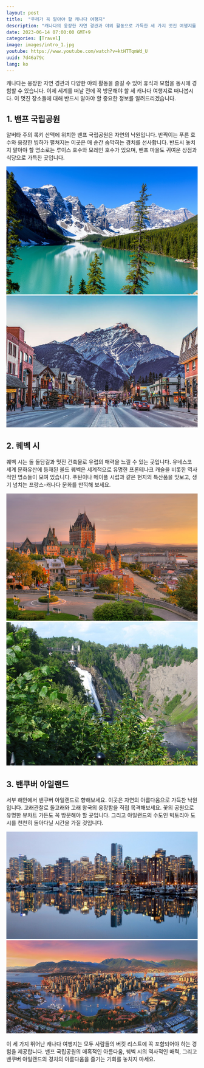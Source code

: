 ```yaml
---
layout: post
title:  "우리가 꼭 알아야 할 캐나다 여행지"
description: "캐나다의 웅장한 자연 경관과 야외 활동으로 가득한 세 가지 멋진 여행지를 소개합니다. 밴프 국립공원, 퀘벡 시, 밴쿠버 아일랜드는 각각 매혹적인 아름다움과 역사적인 매력으로 누구나 꼭 방문해야 할 곳입니다. #캐나다여행지 #밴프국립공원 #퀘벡시 #밴쿠버아일랜드 #여행추천 #자연경관 #야외활동 #뷰티풀캐나다 #여행 #캐나다 #모험 #여행가이드 #버킷리스트"
date: 2023-06-14 07:00:00 GMT+9
categories: [Travel]
image: images/intro_1.jpg
youtube: https://www.youtube.com/watch?v=ktHTTqmWd_U
uuid: 7d46a79c
lang: ko
---
```


캐나다는 웅장한 자연 경관과 다양한 야외 활동을 즐길 수 있어 휴식과 모험을 동시에 경험할 수 있습니다.
이제 세계를 떠날 전에 꼭 방문해야 할 세 캐나다 여행지로 떠나봅시다. 이 멋진 장소들에 대해 반드시 알아야 할 중요한 정보를 알려드리겠습니다.

## 1. 밴프 국립공원
알버타 주의 록키 산맥에 위치한 밴프 국립공원은 자연의 낙원입니다. 반짝이는 푸른 호수와 웅장한 빙하가 펼쳐지는 이곳은 매 순간 숨막히는 경치를 선사합니다. 반드시 놓치지 말아야 할 명소로는 루이스 호수와 모레인 호수가 있으며, 밴프 마을도 귀여운 상점과 식당으로 가득찬 곳입니다.

![1_1.jpg](images/1_1.jpg)
![1_2.jpg](images/1_2.jpg)

## 2. 퀘벡 시
퀘벡 시는 돌 돌담길과 멋진 건축물로 유럽의 매력을 느낄 수 있는 곳입니다. 유네스코 세계 문화유산에 등재된 올드 퀘벡은 세계적으로 유명한 프론테나크 캐슬을 비롯한 역사적인 명소들이 모여 있습니다. 푸틴이나 메이플 시럽과 같은 현지의 특산품을 맛보고, 생기 넘치는 프랑스-캐나다 문화를 만끽해 보세요.

![2_1.jpg](images/2_1.jpg)
![2_2.jpg](images/2_2.jpg)

## 3. 밴쿠버 아일랜드
서부 해안에서 밴쿠버 아일랜드로 향해보세요. 이곳은 자연의 아름다움으로 가득찬 낙원입니다. 고래관찰로 돌고래와 고래 왕국의 웅장함을 직접 목격해보세요. 꽃의 공원으로 유명한 뷰차트 가든도 꼭 방문해야 할 곳입니다. 그리고 아일랜드의 수도인 빅토리아 도시를 천천히 돌아다닐 시간을 가질 것입니다.

![3_1.jpg](images/3_1.jpg)
![3_2.png](images/3_2.png)

이 세 가지 뛰어난 캐나다 여행지는 모두 사람들의 버킷 리스트에 꼭 포함되어야 하는 경험을 제공합니다. 밴프 국립공원의 매혹적인 아름다움, 퀘벡 시의 역사적인 매력, 그리고 밴쿠버 아일랜드의 경치의 아름다움을 즐기는 기회를 놓치지 마세요.